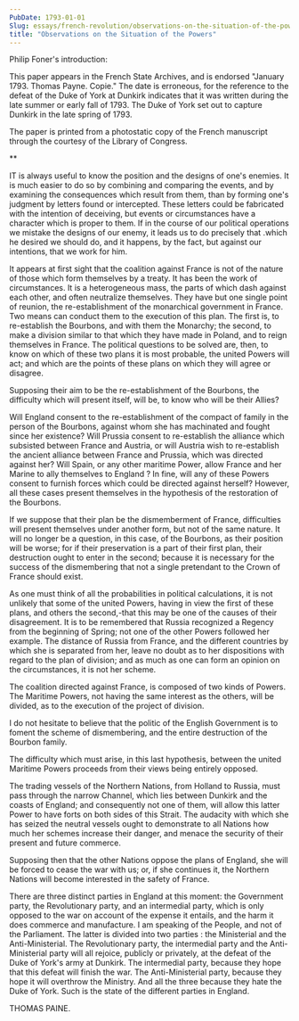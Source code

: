 ```yaml
---
PubDate: 1793-01-01
Slug: essays/french-revolution/observations-on-the-situation-of-the-powers
title: "Observations on the Situation of the Powers"
---
```


   Philip Foner's introduction:

   This paper appears in the French State Archives, and is endorsed "January
   1793. Thomas Payne. Copie." The date is erroneous, for the reference to
   the defeat of the Duke of York at Dunkirk indicates that it was written
   during the late summer or early fall of 1793. The Duke of York set out to
   capture Dunkirk in the late spring of 1793.

   The paper is printed from a photostatic copy of the French manuscript
   through the courtesy of the Library of Congress.

   **

   IT is always useful to know the position and the designs of one's
   enemies. It is much easier to do so by combining and comparing the events,
   and by examining the consequences which result from them, than by forming
   one's judgment by letters found or intercepted. These letters could be
   fabricated with the intention of deceiving, but events or circumstances
   have a character which is proper to them. If in the course of our
   political operations we mistake the designs of our enemy, it leads us to
   do precisely that .which he desired we should do, and it happens, by the
   fact, but against our intentions, that we work for him.

   It appears at first sight that the coalition against France is not of the
   nature of those which form themselves by a treaty. It has been the work of
   circumstances. It is a heterogeneous mass, the parts of which dash against
   each other, and often neutralize themselves. They have but one single
   point of reunion, the re-establishment of the monarchical government in
   France. Two means can conduct them to the execution of this plan. The
   first is, to re-establish the Bourbons, and with them the Monarchy; the
   second, to make a division similar to that which they have made in Poland,
   and to reign themselves in France. The political questions to be solved
   are, then, to know on which of these two plans it is most probable, the
   united Powers will act; and which are the points of these plans on which
   they will agree or disagree.

   Supposing their aim to be the re-establishment of the Bourbons, the
   difficulty which will present itself, will be, to know who will be their
   Allies?

   Will England consent to the re-establishment of the compact of family in
   the person of the Bourbons, against whom she has machinated and fought
   since her existence? Will Prussia consent to re-establish the alliance
   which subsisted between France and Austria, or will Austria wish to
   re-establish the ancient alliance between France and Prussia, which was
   directed against her? Will Spain, or any other maritime Power, allow
   France and her Marine to ally themselves to England ? In fine, will any of
   these Powers consent to furnish forces which could be directed against
   herself? However, all these cases present themselves in the hypothesis of
   the restoration of the Bourbons.

   If we suppose that their plan be the dismemberment of France, difficulties
   will present themselves under another form, but not of the same nature. It
   will no longer be a question, in this case, of the Bourbons, as their
   position will be worse; for if their preservation is a part of their first
   plan, their destruction ought to enter in the second; because it is
   necessary for the success of the dismembering that not a single pretendant
   to the Crown of France should exist.

   As one must think of all the probabilities in political calculations, it
   is not unlikely that some of the united Powers, having in view the first
   of these plans, and others the second,-that this may be one of the causes
   of their disagreement. It is to be remembered that Russia recognized a
   Regency from the beginning of Spring; not one of the other Powers followed
   her example. The distance of Russia from France, and the different
   countries by which she is separated from her, leave no doubt as to her
   dispositions with regard to the plan of division; and as much as one can
   form an opinion on the circumstances, it is not her scheme.

   The coalition directed against France, is composed of two kinds of Powers.
   The Maritime Powers, not having the same interest as the others, will be
   divided, as to the execution of the project of division.

   I do not hesitate to believe that the politic of the English Government is
   to foment the scheme of dismembering, and the entire destruction of the
   Bourbon family.

   The difficulty which must arise, in this last hypothesis, between the
   united Maritime Powers proceeds from their views being entirely opposed.

   The trading vessels of the Northern Nations, from Holland to Russia, must
   pass through the narrow Channel, which lies between Dunkirk and the coasts
   of England; and consequently not one of them, will allow this latter Power
   to have forts on both sides of this Strait. The audacity with which she
   has seized the neutral vessels ought to demonstrate to all Nations how
   much her schemes increase their danger, and menace the security of their
   present and future commerce.

   Supposing then that the other Nations oppose the plans of England, she
   will be forced to cease the war with us; or, if she continues it, the
   Northern Nations will become interested in the safety of France.

   There are three distinct parties in England at this moment: the Government
   party, the Revolutionary party, and an intermedial party, which is only
   opposed to the war on account of the expense it entails, and the harm it
   does commerce and manufacture. I am speaking of the People, and not of the
   Parliament. The latter is divided into two parties : the Ministerial and
   the Anti-Ministerial. The Revolutionary party, the intermedial party and
   the Anti-Ministerial party will all rejoice, publicly or privately, at the
   defeat of the Duke of York's army at Dunkirk. The intermedial party,
   because they hope that this defeat will finish the war. The
   Anti-Ministerial party, because they hope it will overthrow the Ministry.
   And all the three because they hate the Duke of York. Such is the state of
   the different parties in England.

   THOMAS PAINE.



